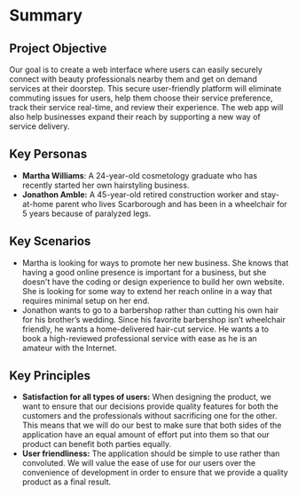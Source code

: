 # Summary
## Project Objective
Our goal is to create a web interface where users can easily securely connect with beauty professionals nearby them and get on demand services at their doorstep. This secure user-friendly platform will eliminate commuting issues for users, help them choose their service preference, track their service real-time, and review their experience. The web app will also help businesses expand their reach by supporting a new way of service delivery.

## Key Personas
- **Martha Williams**: A 24-year-old cosmetology graduate who has recently started her own hairstyling business.
- **Jonathon Amble:** A 45-year-old retired construction worker and stay-at-home parent who lives Scarborough and has been in a wheelchair for 5 years because of paralyzed legs. 

## Key Scenarios
- Martha is looking for ways to promote her new business. She knows that having a good online presence is important for a business, but she doesn't have the coding or design experience to build her own website. She is looking for some way to extend her reach online in a way that requires minimal setup on her end.
- Jonathon wants to go to a barbershop rather than cutting his own hair for his brother’s wedding. Since his favorite barbershop isn’t wheelchair friendly, he wants a home-delivered hair-cut service. He wants a to book a high-reviewed professional service with ease as he is an amateur with the Internet. 

## Key Principles
- **Satisfaction for all types of users:** When designing the product, we want to ensure that our decisions provide quality features for both the customers and the professionals without sacrificing one for the other. This means that we will do our best to make sure that both sides of the application have an equal amount of effort put into them so that our product can benefit both parties equally.
- **User friendliness:** The application should be simple to use rather than convoluted. We will value the ease of use for our users over the convenience of development in order to ensure that we provide a quality product as a final result.
